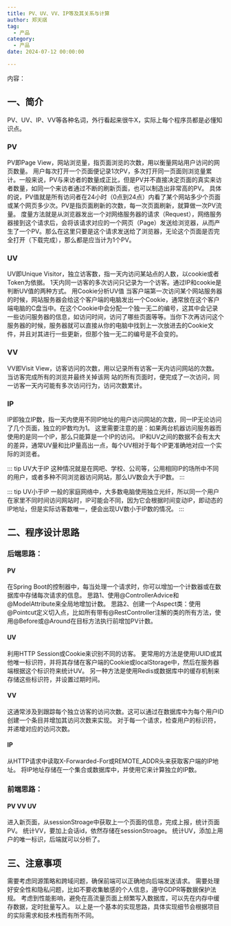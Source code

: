 ```yaml
---
title: PV、UV、VV、IP等及其关系与计算
author: 郑天祺
tag:
  - 产品
category:
  - 产品
date: 2024-07-12 00:00:00

---
```

内容：

## 一、简介
PV、UV、IP、VV等各种名词，外行看起来很牛X，实际上每个程序员都是必懂知识点。
### PV
PV即Page View，网站浏览量，指页面浏览的次数，用以衡量网站用户访问的网页数量。
用户每次打开一个页面便记录1次PV，多次打开同一页面则浏览量累计。一般来说，PV与来访者的数量成正比，但是PV并不直接决定页面的真实来访者数量，如同一个来访者通过不断的刷新页面，也可以制造出非常高的PV。
具体的说，PV值就是所有访问者在24小时（0点到24点）内看了某个网站多少个页面或某个网页多少次。PV是指页面刷新的次数，每一次页面刷新，就算做一次PV流量。
度量方法就是从浏览器发出一个对网络服务器的请求（Request），网络服务器接到这个请求后，会将该请求对应的一个网页（Page）发送给浏览器，从而产生了一个PV。那么在这里只要是这个请求发送给了浏览器，无论这个页面是否完全打开（下载完成），那么都是应当计为1个PV。

### UV
UV即Unique Visitor，独立访客数，指一天内访问某站点的人数，以cookie或者Token为依据。
1天内同一访客的多次访问只记录为一个访客。通过IP和cookie是判断UV值的两种方式。
用Cookie分析UV值
当客户端第一次访问某个网站服务器的时候，网站服务器会给这个客户端的电脑发出一个Cookie，通常放在这个客户端电脑的C盘当中。在这个Cookie中会分配一个独一无二的编号，这其中会记录一些访问服务器的信息，如访问时间，访问了哪些页面等等。当你下次再访问这个服务器的时候，服务器就可以直接从你的电脑中找到上一次放进去的Cookie文件，并且对其进行一些更新，但那个独一无二的编号是不会变的。

### VV
VV即Visit View，访客访问的次数，用以记录所有访客一天内访问网站的次数。
当访客完成所有的浏览并最终关掉该网
站的所有页面时，便完成了一次访问，同一访客一天内可能有多次访问行为，访问次数累计。

### IP
IP即独立IP数，指一天内使用不同IP地址的用户访问网站的次数，同一IP无论访问了几个页面，独立的IP数均为1。
这里需要注意的是：如果两台机器访问服务器而使用的是同一个IP，那么只能算是一个IP的访问。
IP和UV之间的数据不会有太大的差异，通常UV量和比IP量高出一点，每个UV相对于每个IP更准确地对应一个实际的浏览者。

::: tip UV大于IP
这种情况就是在网吧、学校、公司等，公用相同IP的场所中不同的用户，或者多种不同浏览器访问网站，那么UV数会大于IP数。
:::

::: tip UV小于IP
一般的家庭网络中，大多数电脑使用独立光纤，所以同一个用户在家里不同时间访问网站时，IP可能会不同，因为它会根据时间变动IP，即动态的IP地址，但是实际访客数唯一，便会出现UV数小于IP数的情况。
:::
## 二、程序设计思路
### 后端思路：
#### PV
在Spring Boot的控制器中，每当处理一个请求时，你可以增加一个计数器或在数据库中存储每次请求的信息。
思路1、使用@ControllerAdvice和@ModelAttribute来全局地增加计数。
思路2、创建一个Aspect类：使用@Pointcut定义切入点，比如所有带有@RestController注解的类的所有方法，使用@Before或@Around在目标方法执行前增加PV计数。
#### UV
利用HTTP Session或Cookie来识别不同的访客。
更常用的方法是使用UUID或其他唯一标识符，并将其存储在客户端的Cookie或localStorage中，然后在服务器端根据这个标识符来统计UV。
另一种方法是使用Redis或数据库中的缓存机制来存储这些标识符，并设置过期时间。
#### VV
这通常涉及到跟踪每个独立访客的访问次数。这可以通过在数据库中为每个用户ID创建一个条目并增加其访问次数来实现。
对于每一个请求，检查用户的标识符，并递增对应的访问次数。
#### IP
从HTTP请求中读取X-Forwarded-For或REMOTE_ADDR头来获取客户端的IP地址。
将IP地址存储在一个集合或数据库中，并使用它来计算独立的IP数。
### 前端思路：
#### PV VV UV
进入新页面，从sessionStroage中获取上一个页面的信息，完成上报，统计页面PV。
统计VV，要加上会话id，依然存储在sessionStroage。
统计UV，添加上用户的唯一标识，后端就可以分析了。

## 三、注意事项
需要考虑同源策略和跨域问题，确保前端可以正确地向后端发送请求。
需要处理好安全性和隐私问题，比如不要收集敏感的个人信息，遵守GDPR等数据保护法规。
考虑到性能影响，避免在高流量页面上频繁写入数据库，可以先在内存中缓存数据，定时批量写入。
以上是一个基本的实现思路，具体实现细节会根据项目的实际需求和技术栈而有所不同。

